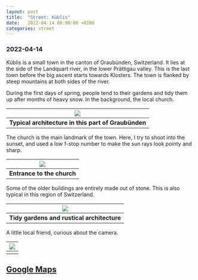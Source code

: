 ```yaml
---
layout: post
title:  "Street: Küblis"
date:   2022-04-14 00:00:00 +0200
categories: street
---
```


### 2022-04-14

Küblis is a small town in the canton of Graubünden, Switzerland. It lies at the side of the Landquart river, in the lower Prättigau valley. This is the last town before the big ascent starts towards Klosters. The town is flanked by steep mountains at both sides of the river.

During the first days of spring, people tend to their gardens and tidy them up after months of heavy snow. In the background, the local church.

| ![](/photos/assets/kublis/DSC03597.jpg) |
|:--:|
| <b>Typical architecture in this part of Graubünden</b>|


The church is the main landmark of the town. Here, I try to shoot into the sunset, and used a low f-stop number to make the sun rays look pointy and sharp.

| ![](/photos/assets/kublis/DSC03623.jpg) |
|:--:|
| <b>Entrance to the church</b>|

Some of the older buildings are entirely made out of stone. This is also typical in this region of Switzerland.

| ![](/photos/assets/kublis/DSC03612.jpg) |
|:--:|
| <b>Tidy gardens and rustical architecture</b>|

A little local friend, curious about the camera.

| ![](/photos/assets/kublis/DSC03603.jpg) |
|:--:|
| <b></b>|

## [Google Maps](https://goo.gl/maps/92dG7SF1r6U6RSaR7)